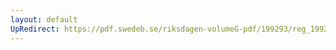 ```yaml
---
layout: default
UpRedirect: https://pdf.swedeb.se/riksdagen-volumeG-pdf/199293/reg_199293/reg_199293_0076.pdf
---
```

